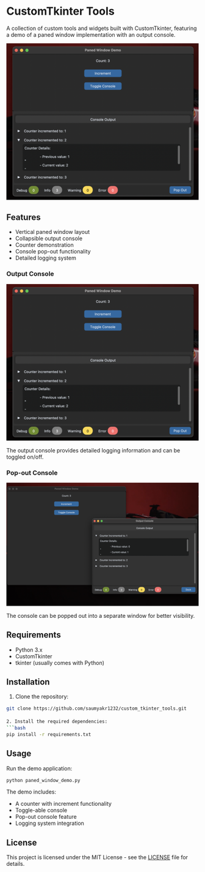 # CustomTkinter Tools

A collection of custom tools and widgets built with CustomTkinter, featuring a demo of a paned window implementation with an output console.

![Main Application Window](images/console_output_paned.png)

## Features

- Vertical paned window layout
- Collapsible output console
- Counter demonstration
- Console pop-out functionality
- Detailed logging system

### Output Console

![Output Console](images/console_output_paned.png)

The output console provides detailed logging information and can be toggled on/off.

### Pop-out Console

![Popped Out Console](images/console_output_window.png)

The console can be popped out into a separate window for better visibility.

## Requirements

- Python 3.x
- CustomTkinter
- tkinter (usually comes with Python)

## Installation

1. Clone the repository:

````bash
git clone https://github.com/saumyakr1232/custom_tkinter_tools.git

2. Install the required dependencies:
```bash
pip install -r requirements.txt
````

## Usage

Run the demo application:

```bash
python paned_window_demo.py
```

The demo includes:

- A counter with increment functionality
- Toggle-able console
- Pop-out console feature
- Logging system integration

## License

This project is licensed under the MIT License - see the [LICENSE](LICENSE) file for details.
